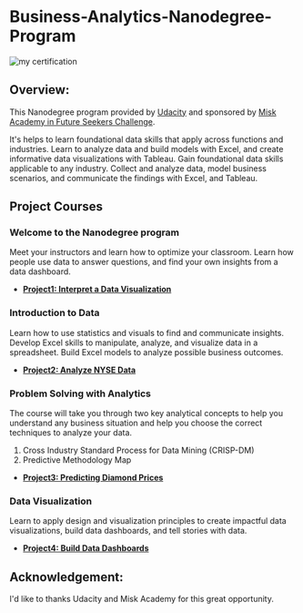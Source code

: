 # Business-Analytics-Nanodegree-Program
![my certification](https://s3-us-west-2.amazonaws.com/udacity-printer/production/certificates/ad3fb5b5-6615-4003-ae30-81a595617a69.svg)

## Overview:
This Nanodegree program provided by [Udacity](https://www.udacity.com/course/business-analytics-nanodegree--nd098) and sponsored by [Misk Academy in Future Seekers Challenge](https://miskchallenge.com).

It's helps to learn foundational data skills that apply across functions and industries. Learn to analyze data and build models with Excel, and create informative data visualizations with Tableau. Gain foundational data skills applicable to any industry. Collect and analyze data, model business scenarios, and communicate the findings with Excel, and Tableau.

## Project Courses
### Welcome to the Nanodegree program
Meet your instructors and learn how to optimize your classroom. Learn how people use data to answer questions, and find your own insights from a data dashboard.
* [**Project1: Interpret a Data Visualization**](https://github.com/TMQ5/Business-Analytics-Nanodegree-Program/tree/main/Interpret%20a%20Data%20Visualization%20Project)

### Introduction to Data
Learn how to use statistics and visuals to find and communicate insights. Develop Excel skills to manipulate, analyze, and visualize data in a spreadsheet. Build Excel models to analyze possible business outcomes.
* [**Project2: Analyze NYSE Data**](https://github.com/TMQ5/Business-Analytics-Nanodegree-Program/tree/main/Analyze%20NYSE%20Data%20Project)

### Problem Solving with Analytics
The course will take you through two key analytical concepts to help you understand any business situation and help you choose the correct techniques to analyze your data.
1. Cross Industry Standard Process for Data Mining (CRISP-DM)
2. Predictive Methodology Map
* [**Project3: Predicting Diamond Prices**](https://github.com/TMQ5/Business-Analytics-Nanodegree-Program/tree/main/Predicting%20Diamonds%20Prices%20Project)

### Data Visualization
Learn to apply design and visualization principles to create impactful data visualizations, build data dashboards, and tell stories with data.
* [**Project4: Build Data Dashboards**](https://github.com/TMQ5/Business-Analytics-Nanodegree-Program/tree/main/Build%20Data%20Dashboards%20Project)

## Acknowledgement:
I'd like to thanks Udacity and Misk Academy for this great opportunity.
